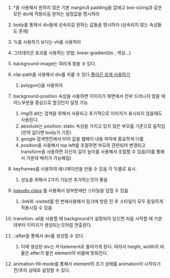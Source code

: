 1. *을 사용해서 원하지 않은 기본 margin과 padding을 없애고 box-sizing과 같은 모든 div에 적용되길 원하는 설정값을 명시하라
2. body를 통해서 div들에 상속되길 원하는 값들을 명시하라 (상속되지 않는 속성들도 존재)
3. %를 사용하기 보다는 vh를 사용하라
4. 그라데이션 효과를 사용하는 방법: linear-gradient(to , 색상...)
5. background-image는 여러개 쌓을 수 있다.
6. clip-path를 사용해서 div를 자를 수 있다.[폴리곤 쉽게 사용하기](https://bennettfeely.com/clippy/)
   1. polygon()을 사용하자
7. background-position 속성을 사용하면 이미지가 화면에서 전부 드러나지 않을 때 어느부분을 중심으로 할것인지 설정 가능



 	1. img의 alt는 검색을 위해서 사용되고 추가적으로 이미지가 표시되지 않을때도 사용된다.
 	2. absolute는 position: static 속성을 가지고 있지 않은 부모를 기준으로 움직임(만약 없다면 body가 기준)
 	3. google 검색엔진에서 h1의 값을 웹페이 내용 파악에 중요하게 다룸
 	4. position을 사용해서 top left를 조절하면 부모와 관련되어 변경되고 transform을 사용하면 자신의 길이 높이를 사용해서 조절할 수 있음(이를 통해서 가운데 배치가 가능해짐)



1. keyframes를 사용하여 에니메이션을 만들 수 있음 각 %별로 표시. 
   1. 성능을 위해서 2가지 기능만 추가하는것이 좋음



1. [pseudo-class](https://developer.mozilla.org/ko/docs/Web/CSS/Pseudo-elements) 를 사용해서 일부분에만 스타일을 입힐 수 있음
   1. :link와 :visited를 한 번에사용해서 링크에 방문 전 후 스타일이 모두 동일하게 적용시킬 수 있음
2. transition: all을 사용할 때 background가 설정되어 있으면 처음 시작할 때 가운데부터 이미지가 생성되는것처럼 연출된다.



1. ::after을 통해서 div를 생성할 수 있다.
   1. 이때 생성된 div는 자식element로 들어가게 된다. 따라서 height, width의 비율은 after가 붙은 element의 비율에 맞춰진다.
2. animation-fill-mode를 통해서 element의 초기 상태를 animation이 시작되기 전/후의 상태로 설정할 수 있다.

